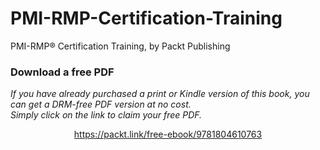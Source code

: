 # PMI-RMP-Certification-Training
PMI-RMP® Certification Training, by Packt Publishing
### Download a free PDF

 <i>If you have already purchased a print or Kindle version of this book, you can get a DRM-free PDF version at no cost.<br>Simply click on the link to claim your free PDF.</i>
<p align="center"> <a href="https://packt.link/free-ebook/9781804610763">https://packt.link/free-ebook/9781804610763 </a> </p>